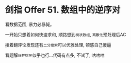 # 剑指 Offer 51. 数组中的逆序对

看数据范围, 暴力必暴毙。

一开始只想着如何快速求和, 顺路想到`树状数组`, `离散化`预处理后AC

接着翻评论发现还有`二分搜索`可以优雅处理, 顿感自己傻逼

看题解`归并排序`似乎也行...代码有点多, 不试了, 咕咕咕
